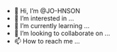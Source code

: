 - 👋 Hi, I’m @JO-HNSON
- 👀 I’m interested in ...
- 🌱 I’m currently learning ...
- 💞️ I’m looking to collaborate on ...
- 📫 How to reach me ...

<!---
JO-HNSON/JO-HNSON is a ✨ special ✨ repository because its `README.md` (this file) appears on your GitHub profile.
You can click the Preview link to take a look at your changes.
--->
